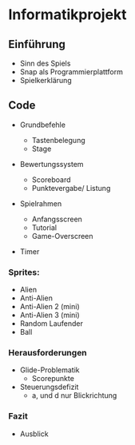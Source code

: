 
# Informatikprojekt

## Einführung
* Sinn des Spiels
* Snap als Programmierplattform
* Spielkerklärung

## Code
* Grundbefehle
  * Tastenbelegung
  * Stage

* Bewertungssystem
  * Scoreboard 
  * Punktevergabe/ Listung

* Spielrahmen
  * Anfangsscreen
  * Tutorial
  * Game-Overscreen

* Timer

### Sprites:
* Alien
* Anti-Alien
* Anti-Alien 2 (mini)
* Anti-Alien 3 (mini)
* Random Laufender
* Ball

### Herausforderungen
* Glide-Problematik
  * Scorepunkte
* Steuerungsdefizit
  * a, und d nur Blickrichtung
  

### Fazit
* Ausblick







